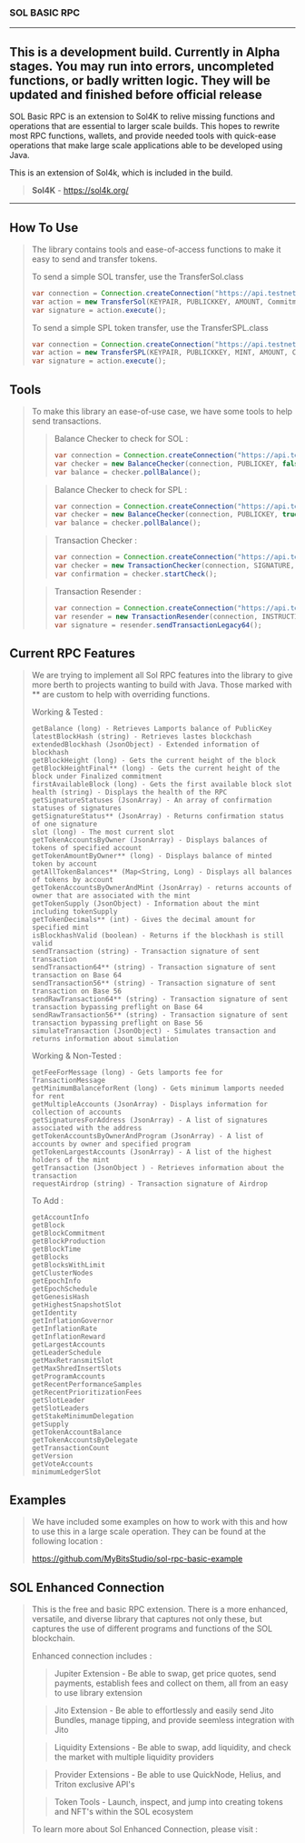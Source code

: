 ### SOL BASIC RPC 

---

**This is a development build. Currently in Alpha stages. You may run into errors, uncompleted functions, or badly written logic. They will be updated and finished before official release** 
---

SOL Basic RPC is an extension to Sol4K to relive missing functions and operations that are essential to larger scale builds. This hopes to rewrite most RPC functions, wallets, and provide needed tools with quick-ease operations that make large scale applications able to be developed using Java.

This is an extension of Sol4k, which is included in the build.

> **Sol4K** - https://sol4k.org/

---

## How To Use

> The library contains tools and ease-of-access functions to make it easy to send and transfer tokens.
> 
> To send a simple SOL transfer, use the TransferSol.class
>
> ```java
> var connection = Connection.createConnection("https://api.testnet.solana.com/", Commitment.CONFIRMED);
> var action = new TransferSol(KEYPAIR, PUBLICKKEY, AMOUNT, Commitment.CONFIRMED, connection);
> var signature = action.execute();
> ```
> 
> To send a simple SPL token transfer, use the TransferSPL.class
> 
>  ```java
> var connection = Connection.createConnection("https://api.testnet.solana.com/", Commitment.CONFIRMED);
> var action = new TransferSPL(KEYPAIR, PUBLICKKEY, MINT, AMOUNT, Commitment.CONFIRMED, connection);
> var signature = action.execute();
> ```

## Tools

> To make this library an ease-of-use case, we have some tools to help send transactions.
> 
> >Balance Checker to check for SOL :
> >
> >```java
> >var connection = Connection.createConnection("https://api.testnet.solana.com/", Commitment.CONFIRMED);
> >var checker = new BalanceChecker(connection, PUBLICKEY, false, "", 10);
> >var balance = checker.pollBalance();
> >```
> 
> >Balance Checker to check for SPL :
> >
> >```java
> >var connection = Connection.createConnection("https://api.testnet.solana.com/", Commitment.CONFIRMED);
> >var checker = new BalanceChecker(connection, PUBLICKEY, true, MINT, 10);
> >var balance = checker.pollBalance();
> >```
> 
> 
> > Transaction Checker :
> >
> >```java
> >var connection = Connection.createConnection("https://api.testnet.solana.com/", Commitment.CONFIRMED);
> >var checker = new TransactionChecker(connection, SIGNATURE, 10);
> >var confirmation = checker.startCheck();
> >```
> 
> 
> > Transaction Resender :
> >
> >```java
> >var connection = Connection.createConnection("https://api.testnet.solana.com/", Commitment.CONFIRMED);
> >var resender = new TransactionResender(connection, INSTRUCTION, KEYPAIR, 3, 10);
> >var signature = resender.sendTransactionLegacy64();
> >```

## Current RPC Features

> We are trying to implement all Sol RPC features into the library to give more berth to projects wanting to build with Java.
> Those marked with ** are custom to help with overriding functions.
> 
> Working & Tested :
> ```
> getBalance (long) - Retrieves Lamports balance of PublicKey
> latestBlockHash (string) - Retrieves lastes blockchash
> extendedBlockhash (JsonObject) - Extended information of blockhash
> getBlockHeight (long) - Gets the current height of the block
> getBlockHeightFinal** (long) - Gets the current height of the block under Finalized commitment
> firstAvailableBlock (long) - Gets the first available block slot
> health (string) - Displays the health of the RPC
> getSignatureStatuses (JsonArray) - An array of confirmation statuses of signatures
> getSignatureStatus** (JsonArray) - Returns confirmation status of one signature
> slot (long) - The most current slot
> getTokenAccountsByOwner (JsonArray) - Displays balances of tokens of specified account
> getTokenAmountByOwner** (long) - Displays balance of minted token by account
> getAllTokenBalances** (Map<String, Long) - Displays all balances of tokens by account
> getTokenAccountsByOwnerAndMint (JsonArray) - returns accounts of owner that are associated with the mint
> getTokenSupply (JsonObject) - Information about the mint including tokenSupply
> getTokenDecimals** (int) - Gives the decimal amount for specified mint
> isBlockhashValid (boolean) - Returns if the blockhash is still valid
> sendTransaction (string) - Transaction signature of sent transaction
> sendTransaction64** (string) - Transaction signature of sent transaction on Base 64
> sendTransaction56** (string) - Transaction signature of sent transaction on Base 56
> sendRawTransaction64** (string) - Transaction signature of sent transaction bypassing preflight on Base 64
> sendRawTransaction56** (string) - Transaction signature of sent transaction bypassing preflight on Base 56
> simulateTransaction (JsonObject) - Simulates transaction and returns information about simulation
> ```
> 
> Working & Non-Tested :
> ```
> getFeeForMessage (long) - Gets lamports fee for TransactionMessage
> getMinimumBalanceforRent (long) - Gets minimum lamports needed for rent
> getMultipleAccounts (JsonArray) - Displays information for collection of accounts
> getSignaturesForAddress (JsonArray) - A list of signatures associated with the address
> getTokenAccountsByOwnerAndProgram (JsonArray) - A list of accounts by owner and specified program
> getTokenLargestAccounts (JsonArray) - A list of the highest holders of the mint
> getTransaction (JsonObject ) - Retrieves information about the transaction
> requestAirdrop (string) - Transaction signature of Airdrop
> ```
> 
> To Add :
>```
>getAccountInfo
>getBlock
>getBlockCommitment
>getBlockProduction
>getBlockTime
>getBlocks
>getBlocksWithLimit
>getClusterNodes
>getEpochInfo
>getEpochSchedule
>getGenesisHash
>getHighestSnapshotSlot
>getIdentity
>getInflationGovernor
>getInflationRate
>getInflationReward
>getLargestAccounts
>getLeaderSchedule
>getMaxRetransmitSlot
>getMaxShredInsertSlots
>getProgramAccounts
>getRecentPerformanceSamples
>getRecentPrioritizationFees
>getSlotLeader
>getSlotLeaders
>getStakeMinimumDelegation
>getSupply
>getTokenAccountBalance
>getTokenAccountsByDelegate
>getTransactionCount
>getVersion
>getVoteAccounts
>minimumLedgerSlot
>```

## Examples

> We have included some examples on how to work with this and how to use this in a large scale operation.
> They can be found at the following location : 
> 
> https://github.com/MyBitsStudio/sol-rpc-basic-example

## SOL Enhanced Connection

> This is the free and basic RPC extension. There is a more enhanced, versatile, and diverse library that captures not only these, but
> captures the use of different programs and functions of the SOL blockchain.
> 
> Enhanced connection includes :
> > Jupiter Extension - Be able to swap, get price quotes, send payments, establish fees and collect on them, all from an easy to use library extension
>
> > Jito Extension - Be able to effortlessly and easily send Jito Bundles, manage tipping, and provide seemless integration with Jito
> 
> > Liquidity Extensions - Be able to swap, add liquidity, and check the market with multiple liquidity providers
> 
> > Provider Extensions - Be able to use QuickNode, Helius, and Triton exclusive API's
>
> > Token Tools - Launch, inspect, and jump into creating tokens and NFT's within the SOL ecosystem
> 
> To learn more about Sol Enhanced Connection, please visit : 

